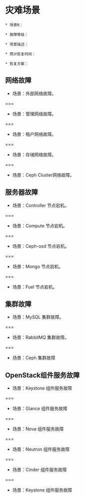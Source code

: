 # 灾难场景

```
* 场景N：

* 故障等级：

* 场景描述：

* 预计恢复时间：

* 恢复方案：
```

## 网络故障

* 场景：外部网络故障。

===

* 场景：管理网络故障。

===

* 场景：租户网络故障。

===

* 场景：存储网络故障。

===

* 场景：Ceph Cluster网络故障。

## 服务器故障

* 场景：Controller 节点宕机。

===

* 场景：Compute 节点宕机。

===

* 场景：Ceph-osd 节点宕机。

===

* 场景：Mongo 节点宕机。

===

* 场景：Fuel 节点宕机。

## 集群故障

* 场景：MySQL 集群故障。

===

* 场景：RabbitMQ 集群故障。

===

* 场景：Ceph 集群故障

## OpenStack组件服务故障

* 场景：Keystone 组件服务故障

===

* 场景：Glance 组件服务故障

===

* 场景：Nova 组件服务故障

===

* 场景：Neutron 组件服务故障

===

* 场景：Cinder 组件服务故障

===

* 场景：Keystone 组件服务故障

